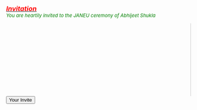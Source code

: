 
<html><body><b><u><i><font size="4" color="red">Invitation</font></i></u></b><br/>
  <i><font size="2" color="green">You are heartily invited to the JANEU ceremony of Abhijeet Shukla</font></i>
  
  <marquee><img src="https://user-images.githubusercontent.com/79617246/109388285-2e76ed80-792c-11eb-96b1-d0cc3baa3d9c.jpg" width="200" height="200"><img src="https://user-images.githubusercontent.com/79617246/109388522-a72a7980-792d-11eb-83f4-93f937070fad.jpg" width="150" height="200"><img src="https://user-images.githubusercontent.com/79617246/109389462-bb24aa00-7932-11eb-93e4-260fe464f21e.jpg" width="200" height="200"><img src="https://user-images.githubusercontent.com/79617246/109389467-c37ce500-7932-11eb-965d-7244c31efb8a.jpg" width="300" height="200"></marquee>
  <button onclick="typeWriter()">Your Invite</button>
  <p id="demo"></p>
  <script>
  var i=0;
  var txt='Please come and bless us on 27 april';
  var speed=50;
  function typeWriter(){
  if(i<txt.length){
  document.getElementById("demo").innerHTML+=txt.charAt(i);
  i++;
  setTimeout(typeWriter,speed);
                    }
                    }
                    </script>
</body></html>
